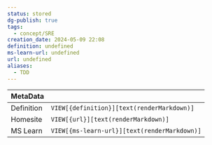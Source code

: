 ```yaml
---
status: stored
dg-publish: true
tags:
  - concept/SRE
creation_date: 2024-05-09 22:08
definition: undefined
ms-learn-url: undefined
url: undefined
aliases:
  - TDD
---
```


| MetaData   |                                              |
| ---------- | -------------------------------------------- |
| Definition | `VIEW[{definition}][text(renderMarkdown)]`   |
| Homesite   | `VIEW[{url}][text(renderMarkdown)]`          |
| MS Learn   | `VIEW[{ms-learn-url}][text(renderMarkdown)]` |
